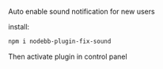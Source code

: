 Auto enable sound notification for new users

install:
```sh
npm i nodebb-plugin-fix-sound
```

Then activate plugin in control panel